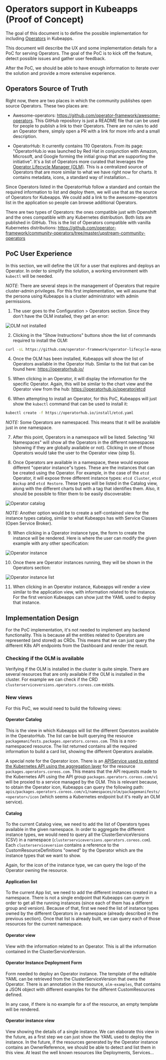# Operators support in Kubeapps (Proof of Concept)

The goal of this document is to define the possible implementation for including [Operators](https://operatorhub.io/) in Kubeapps.

This document will describe the UX and some implementation details for a PoC for serving Operators. The goal of the PoC is to kick off the feature, detect possible issues and gather user feedback.

After the PoC, we should be able to have enough information to iterate over the solution and provide a more extensive experience.

## Operators Source of Truth

Right now, there are two places in which the community publishes open source Operators. These two places are:

- Awesome-operators: <https://github.com/operator-framework/awesome-operators>. This GitHub repository is just a README file that can be used for people to publish a link to their Operators. There are no rules to add an Operator there, simply open a PR with a link for more info and a small description.

- OperatorHub: It currently contains 110 Operators. From its page: "OperatorHub.io was launched by Red Hat in conjunction with Amazon, Microsoft, and Google forming the initial group that are supporting the initiative". It's a list of Operators more curated that leverages the [Operator Lifecycle Manager (OLM)](https://github.com/operator-framework/operator-lifecycle-manager). This is a centralized source of Operators that are more similar to what we have right now for charts. It contains metadata, icons, a standard way of installation...

Since Operators listed in the OperatorHub follow a standard and contain the required information to list and deploy them, we will use that as the source of Operators for Kubeapps. We could add a link to the awesome-operators list in the application so people can browse additional Operators.

There are two types of Operators: the ones compatible just with Openshift and the ones compatible with any Kubernetes distribution. Both lists are published in GitHub. This is the list of Operators compatible with vanilla Kubernetes distributions: <https://github.com/operator-framework/community-operators/tree/master/upstream-community-operators>

## PoC User Experience

In this section, we will define the UX for a user that explores and deploys an Operator. In order to simplify the solution, a working environment with `kubectl` will be needed.

_NOTE_: There are several steps in the management of Operators that require cluster-admin privileges. For this first implementation, we will assume that the persona using Kubeapps is a cluster administrator with admin permissions.

1. The user goes to the Configuration > Operators section. Since they don't have the OLM installed, they get an error:

![OLM not installed](../../img/design-proposals/olm-not-installed.png)

2. Clicking in the "Show Instructions" buttons show the list of commands required to install the OLM:

```bash
curl -sL https://github.com/operator-framework/operator-lifecycle-manager/releases/download/0.14.1/install.sh | bash -s 0.14.1
```

4. Once the OLM has been installed, Kubeapps will show the list of Operators available in the Operator Hub. Similar to the list that can be found here: <https://operatorhub.io/>

5. When clicking in an Operator, it will display the information for the specific Operator. Again, this will be similar to the chart view and the Operator view from the hub: <https://operatorhub.io/operator/etcd>

6. When attempting to install an Operator, for this PoC, Kubeapps will just show the `kubectl` command that can be used to install it:

```bash
kubectl create -f https://operatorhub.io/install/etcd.yaml
```

_NOTE:_ Some Operators are namespaced. This means that it will be available just in one namespace.

7. After this point, Operators in a namespace will be listed. Selecting "All Namespaces" will show all the Operators in the different namespaces (showing if they are globally available or not). Clicking in one of those Operators would take the user to the Operator view (step 5).

8. Once Operators are available in a namespace, these would expose different "operator instance"s types. These are the instances that can be created using the Operator. For example, in the case of the `etcd` Operator, it will expose three different instance types: `etcd Cluster`, `etcd Backup` and `etcd Restore`. These types will be listed in the Catalog view, along with the different charts but with a tag that identifies them. Also, it should be possible to filter them to be easily discoverable:

![Operator catalog](../../img/design-proposals/operator-catalog.png)

_NOTE:_ Another option would be to create a self-contained view for the instance types catalog, similar to what Kubeapps has with Service Classes (Open Service Broker).

9. When clicking in a Operator instance type, the form to create the instance will be rendered. Here is where the user can modify the given example with any other specification:

![Operator instance](../../img/design-proposals/operator-instance.png)

10. Once there are Operator instances running, they will be shown in the Operators section:

![Operator instance list](../../img/design-proposals/operator-instance-list.png)

11. When clicking in an Operator instance, Kubeapps will render a view similar to the application view, with information related to the instance. For the first version Kubeapps can show just the YAML used to deploy that instance.

## Implementation Design

For the PoC implementation, it's not needed to implement any backend functionality. This is because all the entities related to Operators are represented (and stored) as CRDs. This means that we can just query the different K8s API endpoints from the Dashboard and render the result.

### Checking if the OLM is available

Verifying if the OLM is installed in the cluster is quite simple. There are several resources that are only available if the OLM is installed in the cluster. For example we can check if the CRD `clusterserviceversions.operators.coreos.com` exists.

### New views

For this PoC, we would need to build the following views:

#### Operator Catalog

This is the view in which Kubeapps will list the different Operators available in the OperatorHub. The list can be built querying the resource `packagemanifests.packages.operators.coreos.com`. This is a non-namespaced resource. The list returned contains all the required information to build a card list, showing the different Operators available.

A special note for the Operator icon. There is an [APIService used to extend the Kubernetes API using the aggregation layer](https://kubernetes.io/docs/concepts/extend-kubernetes/api-extension/apiserver-aggregation/) for the resource `packages.operators.coreos.com`. This means that the API requests made to the Kubernetes API using the API group `packages.operators.coreos.com/v1` will be proxied to a service managed by the OLM. This is relevant because, to obtain the Operator icon, Kubeapps can query the following path: `apis/packages.operators.coreos.com/v1/namespaces/olm/packagemanifests/<operator>/icon` (which seems a Kubernetes endpoint but it's really an OLM service).

#### Catalog

To the current Catalog view, we need to add the list of Operators types available in the given namespace. In order to aggregate the different instance types, we would need to query all the ClusterServiceVersions (CSV) in a namespace (`clusterserviceversions.operators.coreos.com`). Each `clusterserviceversion` contains a reference to the CustomResourceDefinitions "owned" by the Operator which are the instance types that we want to show.

Again, for the icon of the instance type, we can query the logo of the Operator owning the resource.

#### Application list

To the current App list, we need to add the different instances created in a namespace. There is not a single endpoint that Kubeapps can query in order to get all the running instances (since each of them has a different group and version). Because of that, first we need the list of instance types owned by the different Operators in a namespace (already described in the previous section). Once that list is already built, we can query each of those resources for the current namespace.

#### Operator view

View with the information related to an Operator. This is all the information contained in the ClusterServiceVersion.

#### Operator Instance Deployment Form

Form needed to deploy an Operator instance. The template of the editable YAML can be retrieved from the ClusterServiceVersion that owns the Operator. There is an annotation in the resource, `alm-examples`, that contains a JSON object with different examples for the different CustomResources defined.

In any case, if there is no example for a of the resource, an empty template will be rendered.

#### Operator instance view

View showing the details of a single instance. We can elaborate this view in the future, as a first step we can just show the YAML used to deploy the instance. In the future, if the resources generated by the Operator instance contains an OwnerReference, we should be able to detect and list them in this view. At least the well known resources like Deployments, Services...
